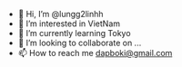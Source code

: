 - 👋 Hi, I’m @lungg2linhh
- 👀 I’m interested in VietNam
- 🌱 I’m currently learning Tokyo
- 💞️ I’m looking to collaborate on ...
- 📫 How to reach me dapboki@gmail.com

<!---
lungg2linhh/lungg2linhh is a ✨ special ✨ repository because its `README.md` (this file) appears on your GitHub profile.
You can click the Preview link to take a look at your changes.
--->
